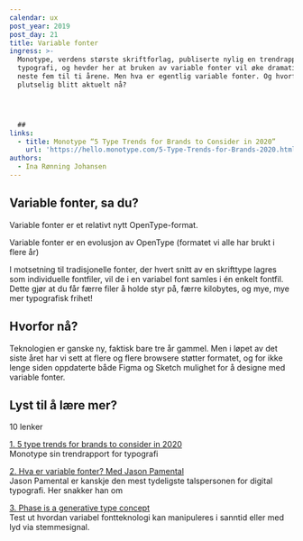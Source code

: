 ```yaml
---
calendar: ux
post_year: 2019
post_day: 21
title: Variable fonter
ingress: >-
  Monotype, verdens største skriftforlag, publiserte nylig en trendrapport om
  typografi, og hevder her at bruken av variable fonter vil øke dramatisk de
  neste fem til ti årene. Men hva er egentlig variable fonter. Og hvorfor er det
  plutselig blitt aktuelt nå?




  ##
links:
  - title: Monotype “5 Type Trends for Brands to Consider in 2020”
    url: 'https://hello.monotype.com/5-Type-Trends-for-Brands-2020.html'
authors:
  - Ina Rønning Johansen
---
```

## Variable fonter, sa du?

Variable fonter er et relativt nytt OpenType-format.

Variable fonter er en evolusjon av OpenType (formatet vi alle har brukt i flere år) 

I motsetning til tradisjonelle fonter, der hvert snitt av en skrifttype lagres som individuelle fontfiler, vil de i en variabel font samles i én enkelt fontfil. Dette gjør at du får færre filer å holde styr på, færre kilobytes, og mye, mye mer typografisk frihet!



## Hvorfor nå?

Teknologien er ganske ny, faktisk bare tre år gammel. Men i løpet av det siste året har vi sett at flere og flere browsere støtter formatet, og for ikke lenge siden oppdaterte både Figma og Sketch mulighet for å designe med variable fonter.



## Lyst til å lære mer?

10 lenker

[1. 5 type trends for brands to consider in 2020](https://hello.monotype.com/5-Type-Trends-for-Brands-2020.html)\
Monotype sin trendrapport for typografi 

[2. Hva er variable fonter? Med Jason Pamental](https://www.smashingmagazine.com/2019/12/smashing-podcast-episode-5/)\
Jason Pamental er kanskje den mest tydeligste talspersonen for digital typografi. Her snakker han om 

[3. Phase is a generative type concept](https://www.eliashanzer.com/phase/)\
Test ut hvordan variabel fontteknologi kan manipuleres i sanntid eller med lyd via stemmesignal.
